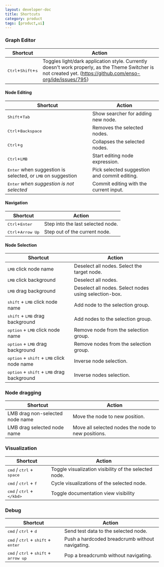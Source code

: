 ```yaml
---
layout: developer-doc
title: Shortcuts
category: product
tags: [product,ui]
---
```


### Graph Editor
| Shortcut | Action |
| -------- | ------ |
| <kbd>Ctrl</kbd>+<kbd>Shift</kbd>+<kbd>s</kbd> | Toggles light/dark application style. Currently doesn't work properly, as the Theme Switcher is not created yet. (https://github.com/enso-org/ide/issues/795)|

#### Node Editing
| Shortcut | Action |
| -------- | ------ |
| <kbd>Shift</kbd>+<kbd>Tab</kbd> | Show searcher for adding new node. |
| <kbd>Ctrl</kbd>+<kbd>Backspace</kbd> | Removes the selected nodes. |
| <kbd>Ctrl</kbd>+<kbd>g</kbd> | Collapses the selected nodes. |
| <kbd>Ctrl</kbd>+<kbd>LMB</kbd> | Start editing node expression. |
| <kbd>Enter</kbd> when suggestion is selected, or <kbd>LMB</kbd> on suggestion | Pick selected suggestion and commit editing. |
| <kbd>Enter</kbd> *when suggestion is not selected* | Commit editing with the current input. |

#### Navigation

| Shortcut | Action |
| -------- | ------ |
| <kbd>Ctrl</kbd>+<kbd>Enter</kbd> | Step into the last selected node.
| <kbd>Ctrl</kbd>+<kbd>Arrow Up</kbd> | Step out of the current node.


#### Node Selection

| Shortcut | Action |
| --- | --- |
| <kbd>LMB</kbd> click node name                                        | Deselect all nodes. Select the target node. |
| <kbd>LMB</kbd> click background                                       | Deselect all nodes. |
| <kbd>LMB</kbd> drag background                                        | Deselect all nodes. Select nodes using selection-box. |
| <kbd>shift</kbd> + <kbd>LMB</kbd> click node name                     | Add node to the selection group. |
| <kbd>shift</kbd> + <kbd>LMB</kbd> drag background                     | Add nodes to the selection group. |
| <kbd>option</kbd> + <kbd>LMB</kbd> click node name                    | Remove node from the selection group. |
| <kbd>option</kbd> + <kbd>LMB</kbd> drag background                    | Remove nodes from the selection group. |
| <kbd>option</kbd> + <kbd>shift</kbd> + <kbd>LMB</kbd> click node name | Inverse node selection. |
| <kbd>option</kbd> + <kbd>shift</kbd> + <kbd>LMB</kbd> drag background | Inverse nodes selection. |



### Node dragging

| Shortcut | Action |
| -------- | ------ |
| LMB drag non-selected node name | Move the node to new position. |
| LMB drag selected node name     | Move all selected nodes the node to new positions. |



### Visualization

| Shortcut | Action |
| -------- | ------ |
| <kbd>cmd</kbd> / <kbd>ctrl</kbd> + <kbd>space</kbd> | Toggle visualization visibility of the selected node. |
| <kbd>cmd</kbd> / <kbd>ctrl</kbd> + <kbd>f</kbd>     | Cycle visualizations of the selected node. |
| <kbd>cmd</kbd> / <kbd>ctrl</kbd> + <kbd>\</kbd>     | Toggle documentation view visibility |

### Debug
| Shortcut | Action |
| -------- | ------ |
| <kbd>cmd</kbd> / <kbd>ctrl</kbd> + <kbd>d</kbd>     | Send test data to the selected node. |
| <kbd>cmd</kbd> / <kbd>ctrl</kbd> + <kbd>shift</kbd> + <kbd>enter</kbd> | Push a hardcoded breadcrumb without navigating. |
| <kbd>cmd</kbd> / <kbd>ctrl</kbd> + <kbd>shift</kbd> + <kbd>arrow up</kbd> | Pop a breadcrumb without navigating. |
